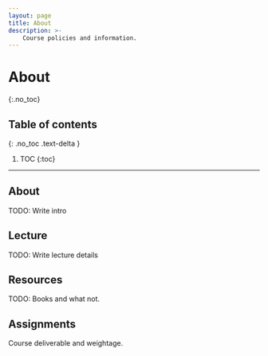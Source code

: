 ```yaml
---
layout: page
title: About
description: >-
    Course policies and information.
---
```


# About
{:.no_toc}

## Table of contents
{: .no_toc .text-delta }

1. TOC
{:toc}

---

## About

TODO: Write intro

## Lecture

TODO: Write lecture details 

## Resources

TODO: Books and what not. 

## Assignments

Course deliverable and weightage. 
